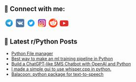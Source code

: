 ## 🔎 Connect with me:
[<img src="https://github.com/bullbesh/bullbesh/blob/main/images/Telegram.png" width="32" height="32" />](https://t.me/bullbesh)
[<img src="https://github.com/bullbesh/bullbesh/blob/main/images/VK.png" width="32" height="32" />](https://vk.com/bullbesh)
[<img src="https://github.com/bullbesh/bullbesh/blob/main/images/Twitter.png" width="32" height="32" />](https://twitter.com/bullbesh1)
[<img src="https://github.com/bullbesh/bullbesh/blob/main/images/Instagram.png" width="32" height="32" />](https://www.instagram.com/bullbesh)
[<img src="https://github.com/bullbesh/bullbesh/blob/main/images/Reddit.png" width="32" height="32" />](https://www.reddit.com/user/bullbesh)
[<img src="https://github.com/bullbesh/bullbesh/blob/main/images/YouTube.png" width="32" height="32" />](https://www.youtube.com/channel/UCtfjRs6uzgq5mfm8S06WTcg)

## 📕 Latest r/Python Posts
<!-- BLOG-POST-LIST:START -->
- [Python File manager](https://www.reddit.com/r/Python/comments/12l99zp/python_file_manager/)
- [Best way to make an ml training pipeline in Python](https://www.reddit.com/r/Python/comments/12l8x3w/best_way_to_make_an_ml_training_pipeline_in_python/)
- [Build a ChatGPT-like SMS Chatbot with OpenAI and Python](https://www.reddit.com/r/Python/comments/12l2kqo/build_a_chatgptlike_sms_chatbot_with_openai_and/)
- [I made a simple gui to use whisper.cpp in python.](https://www.reddit.com/r/Python/comments/12kyfl4/i_made_a_simple_gui_to_use_whispercpp_in_python/)
- [Balacoon: python package for text-to-speech](https://www.reddit.com/r/Python/comments/12kwbn3/balacoon_python_package_for_texttospeech/)
<!-- BLOG-POST-LIST:END -->
